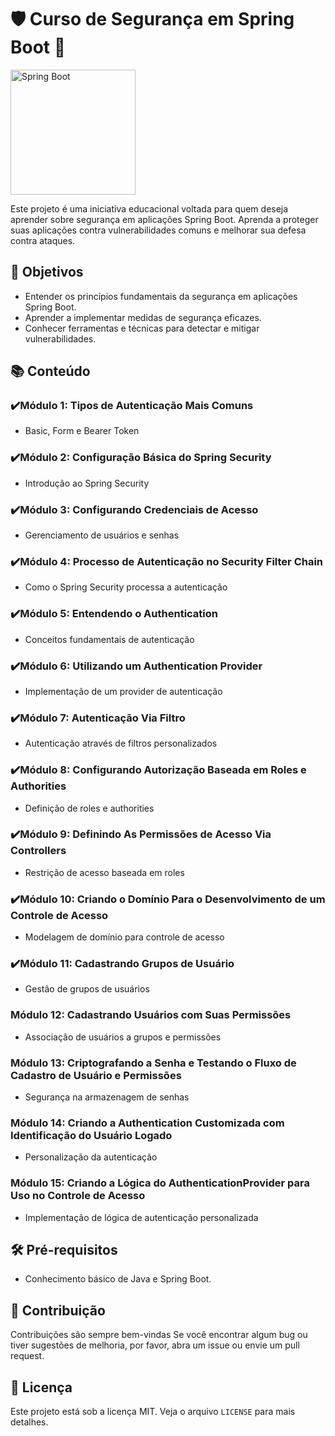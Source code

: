 # 🛡️ Curso de Segurança em Spring Boot 🚀

<img src="https://static-00.iconduck.com/assets.00/spring-icon-512x512-bdmpbhxj.png" alt="Spring Boot" width="200">

Este projeto é uma iniciativa educacional voltada para quem deseja aprender sobre segurança em aplicações Spring Boot. Aprenda a proteger suas aplicações contra vulnerabilidades comuns e melhorar sua defesa contra ataques.

## 🎯 Objetivos

- Entender os princípios fundamentais da segurança em aplicações Spring Boot.
- Aprender a implementar medidas de segurança eficazes.
- Conhecer ferramentas e técnicas para detectar e mitigar vulnerabilidades.

## 📚 Conteúdo

### ✔️Módulo 1: Tipos de Autenticação Mais Comuns
- Basic, Form e Bearer Token

### ✔️Módulo 2: Configuração Básica do Spring Security
- Introdução ao Spring Security

### ✔️Módulo 3: Configurando Credenciais de Acesso
- Gerenciamento de usuários e senhas

### ✔️Módulo 4: Processo de Autenticação no Security Filter Chain
- Como o Spring Security processa a autenticação

### ✔️Módulo 5: Entendendo o Authentication
- Conceitos fundamentais de autenticação

### ✔️Módulo 6: Utilizando um Authentication Provider
- Implementação de um provider de autenticação

### ✔️Módulo 7: Autenticação Via Filtro
- Autenticação através de filtros personalizados

### ✔️Módulo 8: Configurando Autorização Baseada em Roles e Authorities
- Definição de roles e authorities

### ✔️Módulo 9: Definindo As Permissões de Acesso Via Controllers
- Restrição de acesso baseada em roles

### ✔️Módulo 10: Criando o Domínio Para o Desenvolvimento de um Controle de Acesso
- Modelagem de domínio para controle de acesso

### ✔️Módulo 11: Cadastrando Grupos de Usuário
- Gestão de grupos de usuários

### Módulo 12: Cadastrando Usuários com Suas Permissões
- Associação de usuários a grupos e permissões

### Módulo 13: Criptografando a Senha e Testando o Fluxo de Cadastro de Usuário e Permissões
- Segurança na armazenagem de senhas

### Módulo 14: Criando a Authentication Customizada com Identificação do Usuário Logado
- Personalização da autenticação

### Módulo 15: Criando a Lógica do AuthenticationProvider para Uso no Controle de Acesso
- Implementação de lógica de autenticação personalizada

## 🛠️ Pré-requisitos

- Conhecimento básico de Java e Spring Boot.

## 🤝 Contribuição

Contribuições são sempre bem-vindas Se você encontrar algum bug ou tiver sugestões de melhoria, por favor, abra um issue ou envie um pull request.

## 📄 Licença

Este projeto está sob a licença MIT. Veja o arquivo `LICENSE` para mais detalhes.

